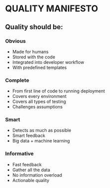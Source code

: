# QUALITY MANIFESTO

## Quality should be:

### Obvious
- Made for humans
- Stored with the code
- Integrated into developer workflow
- With predefined templates

### Complete
- From first line of code to running deployment
- Covers every environment
- Covers all types of testing
- Challenges assumptions

### Smart
- Detects as much as possible
- Smart feedback
- Big data + machine learning

### Informative
- Fast feedback
- Gather all the data
- No information overload
- Actionable quality
